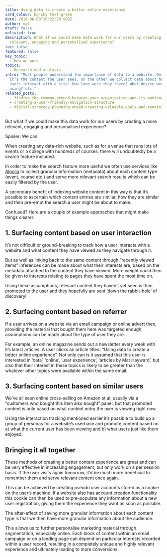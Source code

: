 ```yaml
---
title: Using data to create a better online experience
card_colour: bg-sky text-green
date: 2016-06-03T16:22:20.909Z
author: mat
draft: false
unlisted: true
description: What if we could make data work for our users by creating a more
  relevant, engaging and personalised experience?
toc: false
featured: false
key_topic:
  - How we work
topics:
  - Research and analysis
intro: "Most people understand the importance of data to a website. On one hand
  it’s the content the user sees, on the other we collect data about how those
  users interact with a site: How long were they there? What device were they
  using? etc."
related_posts:
  - finding-the-common-ground-between-your-organisation-and-its-audience
  - creating-a-user-friendly-navigation-structure
  - digital-strategy-planning-ahead-creating-valuable-goals-and-remaining-flexible
---
```

But what if we could make this data work for our users by creating a more relevant, engaging and personalised experience?

Spoiler: We can.

When creating any data-rich website, such as for a venue that runs lots of events or a college with hundreds of courses, there will undoubtedly be a search feature included.

In order to make the search feature more useful we often use services like [Algolia](https://www.algolia.com/) to collect granular information (metadata) about each content type (event, course etc.) and serve more relevant search results which can be easily filtered by the user.

A secondary benefit of indexing website content in this way is that it’s possible to ascertain which content entries are similar, how they are similar and then pre-empt the search a user might be about to make.

Confused? Here are a couple of example approaches that might make things clearer:

## 1. Surfacing content based on user interaction

It’s not difficult or ground-breaking to track how a user interacts with a website and what content they have viewed as they navigate through it.

But as well as linking back to the same content through “recently viewed items” inferences can be made about what their interests are, based on the metadata attached to the content they have viewed. More weight could then be given to interests relating to pages they have spent the most time on.

Using these assumptions, relevant content they haven’t yet seen is then promoted to the user and they hopefully are sent ‘down the rabbit-hole’ of discovery!

## 2. Surfacing content based on referrer

If a user arrives on a website via an email campaign or online advert then, providing the material that bought them here was targeted enough, assumptions can be made about the type of user they are.

For example, an online magazine sends out a newsletter every week with it’s latest articles. A user clicks an article titled: “Using data to create a better online experience”. Not only can is it assumed that this user is interested in ‘data’, ‘online’, ‘user experience’, ‘articles by Mat Hayward’, but also that their interest in these topics is likely to be greater than the whatever other topics were available within the same email.

## 3. Surfacing content based on similar users

We’ve all seen online cross-selling on Amazon et al, usually via a “customers who bought this item also bought” panel, but that promoted content is only based on what content entry the user is viewing right now.

Using the interaction tracking mentioned earlier it’s possible to build up a group of personas for a website’s userbase and promote content based on a) what the current user has been viewing and b) what users just like them enjoyed.

## Bringing it all together

These methods of creating a better content experience are great and can be very effective in increasing engagement, but only work on a per session basis. If the user visits again tomorrow, it’d be much more beneficial to remember them and serve relevant content once again.

This can be achieved by creating pseudo user accounts stored as a cookie on the user’s machine. If a website also has account creation functionality this cookie can then be used to pre-populate any information about a new user registration, giving them the experience they want as soon as possible.

The after-effect of saving more granular information about each content type is that we then have more granular information about the audience.

This allows us to further personalise marketing material through segmentation, especially online. Each block of content within an email campaign or on a landing page can depend on particular interests recorded within a user record, resulting in a completely unique and highly relevant experience and ultimately leading to more conversions.